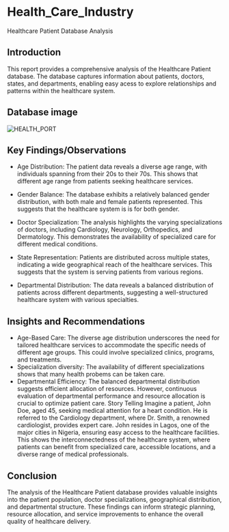 # Health_Care_Industry
Healthcare Patient Database Analysis
## Introduction
This report provides a comprehensive analysis of the Healthcare Patient database. The database captures information about patients, doctors, states, and departments, enabling easy acess to explore relationships and patterns within the healthcare system.
## Database image
![HEALTH_PORT](https://github.com/user-attachments/assets/ef0ee033-47fb-4793-8822-a71ee5ea6329)

## Key Findings/Observations
- Age Distribution: The patient data reveals a diverse age range, with individuals spanning from their 20s to their 70s. This shows that different age range from patients seeking healthcare services.

- Gender Balance: The database exhibits a relatively balanced gender distribution, with both male and female patients represented. This suggests that the healthcare system is is for both gender.

- Doctor Specialization: The analysis highlights the varying specializations of doctors, including Cardiology, Neurology, Orthopedics, and Dermatology. This demonstrates the availability of specialized care for different medical conditions.

- State Representation: Patients are distributed across multiple states, indicating a wide geographical reach of the healthcare services. This suggests that the system is serving patients from various regions.

- Departmental Distribution: The data reveals a balanced distribution of patients across different departments, suggesting a well-structured healthcare system with various specialties.

## Insights and Recommendations
- Age-Based Care: The diverse age distribution underscores the need for tailored healthcare services to accommodate the specific needs of different age groups. This could involve specialized clinics, programs, and treatments.
- Specialization diversity: The availability of different specializations shows that many health probems can be taken care. 
- Departmental Efficiency: The balanced departmental distribution suggests efficient allocation of resources. However, continuous evaluation of departmental performance and resource allocation is crucial to optimize patient care.
Story Telling
Imagine a patient, John Doe, aged 45, seeking medical attention for a heart condition. He is referred to the Cardiology department, where Dr. Smith, a renowned cardiologist, provides expert care. John resides in Lagos, one of the major cities in Nigeria, ensuring easy access to the healthcare facilities.
This shows the interconnectedness of the healthcare system, where patients can benefit from specialized care, accessible locations, and a diverse range of medical professionals.

## Conclusion
The analysis of the Healthcare Patient database provides valuable insights into the patient population, doctor specializations, geographical distribution, and departmental structure. These findings can inform strategic planning, resource allocation, and service improvements to enhance the overall quality of healthcare delivery.

